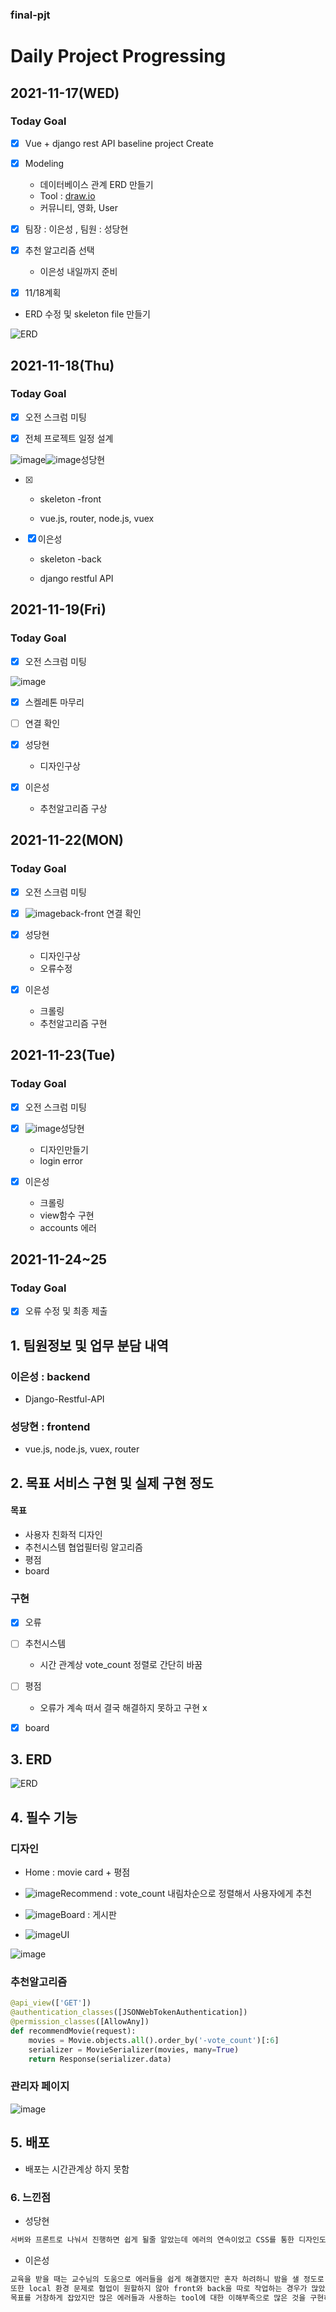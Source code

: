 ### final-pjt





# Daily Project Progressing

## 2021-11-17(WED)

### Today Goal 

- [x] Vue + django rest API baseline project Create

- [x] Modeling 

  - 데이터베이스 관계 ERD 만들기
  - Tool : [draw.io](https://app.diagrams.net/)
  - 커뮤니티, 영화, User

- [x] 팀장 : 이은성 , 팀원 : 성당현

- [x] 추천 알고리즘 선택

  - 이은성 내일까지 준비

- [x] 11/18계획
- ERD 수정 및 skeleton file 만들기

![ERD](https://lab.ssafy.com/silvermaking/final-pjt/uploads/0d74e0906cf4906cb82262b39e6e40a5/ERD.png)

## 2021-11-18(Thu)

### Today Goal 

- [x] 오전 스크럼 미팅

- [x] 전체 프로젝트 일정 설계

![image](https://lab.ssafy.com/silvermaking/final-pjt/uploads/821f8846a03f4c66927c01a04df7b276/image.png)![image](https://lab.ssafy.com/silvermaking/final-pjt/uploads/d2b4c8dda29ca43e571ea393e3b9c9ca/image.png)성당현

- [x] - skeleton -front 

  - vue.js, router, node.js, vuex

- [x] 이은성

  - skeleton -back

  - django restful API

## 2021-11-19(Fri)

### Today Goal 

- [x] 오전 스크럼 미팅

![image](https://lab.ssafy.com/silvermaking/final-pjt/uploads/0b744a929fc5bd16714993364716431f/image.png)

- [x] 스켈레톤 마무리
- [ ] 연결 확인 
- [x] 성당현
  - 디자인구상 

- [x] 이은성

  - 추천알고리즘 구상



## 2021-11-22(MON)

### Today Goal 

- [x] 오전 스크럼 미팅

- [x] ![image](https://lab.ssafy.com/silvermaking/final-pjt/uploads/d41500c26ac345546ee177e3a4e85473/image.png)back-front 연결 확인 
- [x] 성당현
  - 디자인구상 
  - 오류수정

- [x] 이은성

  - 크롤링
  - 추천알고리즘 구현



## 2021-11-23(Tue)

### Today Goal 

- [x] 오전 스크럼 미팅

- [x] ![image](https://lab.ssafy.com/silvermaking/final-pjt/uploads/8b20ae5f6841e2fc4f3eaab4dde6a2c3/image.png)성당현
  - 디자인만들기
  - login error
- [x] 이은성

  - 크롤링
  - view함수 구현
  - accounts 에러

## 2021-11-24~25

### Today Goal 

- [x] 오류 수정 및 최종 제출



## 1. 팀원정보 및 업무 분담 내역

### 이은성 : backend

- Django-Restful-API



### 성당현 : frontend

- vue.js, node.js, vuex, router



## 2. 목표 서비스 구현 및 실제 구현 정도

#### 목표

- 사용자 친화적 디자인
- 추천시스템 협업필터링 알고리즘
- 평점 
- board



### 구현
- [x] 오류
- [ ] 추천시스템
  - 시간 관계상 vote_count 정렬로 간단히 바꿈 
- [ ] 평점
  - 오류가 계속 떠서 결국 해결하지 못하고 구현 x
- [x] board



## 3. ERD

![ERD](https://lab.ssafy.com/silvermaking/final-pjt/uploads/0d74e0906cf4906cb82262b39e6e40a5/ERD.png)

## 4. 필수 기능

### 디자인

- Home : movie card + 평점

- ![image](https://lab.ssafy.com/silvermaking/final-pjt/uploads/2b4b017f0bde2da4904b9a7de6970c6c/image.png)Recommend : vote_count 내림차순으로 정렬해서 사용자에게 추천

- ![image](https://lab.ssafy.com/silvermaking/final-pjt/uploads/8539d5f28a548ec457c4f8ad1d1e6fcc/image.png)Board : 게시판 

- ![image](https://lab.ssafy.com/silvermaking/final-pjt/uploads/8b221a9d1d1ef6aed87c88f80a1a6fbf/image.png)UI

![image](https://lab.ssafy.com/silvermaking/final-pjt/uploads/fc321a8f21deea82feab18326fd6284b/image.png)



### 추천알고리즘

```python
@api_view(['GET'])
@authentication_classes([JSONWebTokenAuthentication])
@permission_classes([AllowAny])
def recommendMovie(request):
    movies = Movie.objects.all().order_by('-vote_count')[:6]
    serializer = MovieSerializer(movies, many=True)
    return Response(serializer.data)
```



### 관리자 페이지

![image](https://lab.ssafy.com/silvermaking/final-pjt/uploads/fc321a8f21deea82feab18326fd6284b/image.png)

## 5. 배포

- 배포는 시간관계상 하지 못함



### 6. 느낀점

- 성당현

```tex
서버와 프론트로 나눠서 진행하면 쉽게 될줄 알았는데 에러의 연속이었고 CSS를 통한 디자인도 하나를 바꾸면 다른게 다 바뀌는 등 원하는대로 적용시키는게 어려웠습니다. 잘안될 때 적극 소통하면서 했어야 했는데 너무 혼자 고민하며 시간을 허비해 이도저도 못한거 같아 미안한 마음입니다.
```



- 이은성

```tex
교육을 받을 때는 교수님의 도움으로 에러들을 쉽게 해결했지만 혼자 하려하니 밤을 샐 정도로 오래걸리거나 끝까지 해결하지 못한 오류들이 많았다.
또한 local 환경 문제로 협업이 원할하지 않아 front와 back을 따로 작업하는 경우가 많았는데 서로의 연결 test를 제대로 하지 못했다. 
목표를 거창하게 잡았지만 많은 에러들과 사용하는 tool에 대한 이해부족으로 많은 것을 구현하지 못해 아쉬웠다.
```

